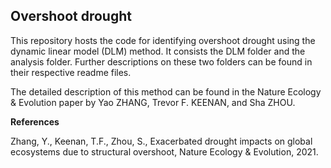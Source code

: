 ## Overshoot drought
This repository hosts the code for identifying overshoot drought using the dynamic linear model (DLM) method. It consists the DLM folder and the analysis folder. Further descriptions on these two folders can be found in their respective readme files.

The detailed description of this method can be found in the Nature Ecology & Evolution paper by Yao ZHANG, Trevor F. KEENAN, and Sha ZHOU.

**References**

Zhang, Y., Keenan, T.F., Zhou, S., Exacerbated drought impacts on global ecosystems due to structural overshoot, Nature Ecology & Evolution, 2021.
